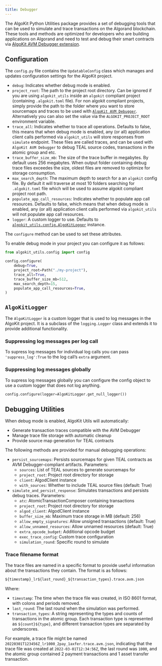 ```yaml
---
title: Debugger
---
```


The AlgoKit Python Utilities package provides a set of debugging tools that can be used to simulate and trace transactions on the Algorand blockchain. These tools and methods are optimized for developers who are building applications on Algorand and need to test and debug their smart contracts via [AlgoKit AVM Debugger extension](https://marketplace.visualstudio.com/items?itemName=algorandfoundation.algokit-avm-vscode-debugger).

## Configuration

The `config.py` file contains the `UpdatableConfig` class which manages and updates configuration settings for the AlgoKit project.

- `debug`: Indicates whether debug mode is enabled.
- `project_root`: The path to the project root directory. Can be ignored if you are using `algokit_utils` inside an `algokit` compliant project (containing `.algokit.toml` file). For non algokit compliant projects, simply provide the path to the folder where you want to store sourcemaps and traces to be used with [`AlgoKit AVM Debugger`](https://github.com/algorandfoundation/algokit-avm-vscode-debugger). Alternatively you can also set the value via the `ALGOKIT_PROJECT_ROOT` environment variable.
- `trace_all`: Indicates whether to trace all operations. Defaults to false, this means that when debug mode is enabled, any (or all) application client calls performed via `algokit_utils` will store responses from `simulate` endpoint. These files are called traces, and can be used with `AlgoKit AVM Debugger` to debug TEAL source codes, transactions in the atomic group and etc.
- `trace_buffer_size_mb`: The size of the trace buffer in megabytes. By default uses 256 megabytes. When output folder containing debug trace files exceedes the size, oldest files are removed to optimize for storage consumption.
- `max_search_depth`: The maximum depth to search for a an `algokit` config file. By default it will traverse at most 10 folders searching for `.algokit.toml` file which will be used to assume algokit compliant project root path.
- `populate_app_call_resources`: Indicates whether to populate app call resources. Defaults to false, which means that when debug mode is enabled, any (or all) application client calls performed via `algokit_utils` will not populate app call resources.
- `logger`: A custom logger to use. Defaults to [`algokit_utils.config.AlgoKitLogger`](/reference/algokit-utils-py/api/config/#algokit_utils.config.AlgoKitLogger) instance.

The `configure` method can be used to set these attributes.

To enable debug mode in your project you can configure it as follows:

```python
from algokit_utils.config import config

config.configure(
    debug=True,
    project_root=Path("./my-project"),
    trace_all=True,
    trace_buffer_size_mb=512,
    max_search_depth=15,
    populate_app_call_resources=True,
)
```

## `AlgoKitLogger`

The `AlgoKitLogger` is a custom logger that is used to log messages in the AlgoKit project.
It is a subclass of the `logging.Logger` class and extends it to provide additional functionality.

### Suppressing log messages per log call

To supress log messages for individual log calls you can pass `'suppress_log':True` to the log call’s `extra` argument.

### Suppressing log messages globally

To supress log messages globally you can configure the config object to use a custom logger that does not log anything.

```python
config.configure(logger=AlgoKitLogger.get_null_logger())
```

## Debugging Utilities

When debug mode is enabled, AlgoKit Utils will automatically:

- Generate transaction traces compatible with the AVM Debugger
- Manage trace file storage with automatic cleanup
- Provide source map generation for TEAL contracts

The following methods are provided for manual debugging operations:

- `persist_sourcemaps`: Persists sourcemaps for given TEAL contracts as AVM Debugger-compliant artifacts. Parameters:
  - `sources`: List of TEAL sources to generate sourcemaps for
  - `project_root`: Project root directory for storage
  - `client`: AlgodClient instance
  - `with_sources`: Whether to include TEAL source files (default: True)
- `simulate_and_persist_response`: Simulates transactions and persists debug traces. Parameters:
  - `atc`: AtomicTransactionComposer containing transactions
  - `project_root`: Project root directory for storage
  - `algod_client`: AlgodClient instance
  - `buffer_size_mb`: Maximum trace storage in MB (default: 256)
  - `allow_empty_signatures`: Allow unsigned transactions (default: True)
  - `allow_unnamed_resources`: Allow unnamed resources (default: True)
  - `extra_opcode_budget`: Additional opcode budget
  - `exec_trace_config`: Custom trace configuration
  - `simulation_round`: Specific round to simulate

### Trace filename format

The trace files are named in a specific format to provide useful information about the transactions they contain. The format is as follows:

```default
${timestamp}_lr${last_round}_${transaction_types}.trace.avm.json
```

Where:

- `timestamp`: The time when the trace file was created, in ISO 8601 format, with colons and periods removed.
- `last_round`: The last round when the simulation was performed.
- `transaction_types`: A string representing the types and counts of transactions in the atomic group. Each transaction type is represented as `${count}${type}`, and different transaction types are separated by underscores.

For example, a trace file might be named `20220301T123456Z_lr1000_2pay_1axfer.trace.avm.json`, indicating that the trace file was created at `2022-03-01T12:34:56Z`, the last round was `1000`, and the atomic group contained 2 payment transactions and 1 asset transfer transaction.
